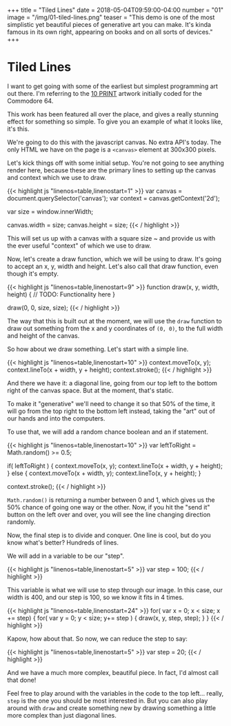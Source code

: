 +++
title = "Tiled Lines"
date = 2018-05-04T09:59:00-04:00
number = "01"
image = "/img/01-tiled-lines.png"
teaser = "This demo is one of the most simplistic yet beautiful pieces of generative art you can make. It's kinda famous in its own right, appearing on books and on all sorts of devices."
+++

# Tiled Lines


I want to get going with some of the earliest but simplest programming art out there. I'm referring to the [10 PRINT](https://www.youtube.com/watch?v=m9joBLOZVEo) artwork initially coded for the Commodore 64.

This work has been featured all over the place, and gives a really stunning effect for something so simple. To give you an example of what it looks like, it's this.

<!-- ![The demo]({{site.url}}/assets/images/01-tiled-lines.png) -->

We're going to do this with the javascript canvas. No extra API's today. The only HTML we have on the page is a `<canvas>` element at 300x300 pixels.

Let's kick things off with some initial setup. You're not going to see anything render here, because these are the primary lines to setting up the canvas and context which we use to draw.

<div class="tmd-trigger" data-from="0">
{{< highlight js "linenos=table,linenostart=1" >}}
var canvas = document.querySelector('canvas');
var context = canvas.getContext('2d');

var size = window.innerWidth;

canvas.width = size;
canvas.height = size;
{{< / highlight >}}
</div>

This will set us up with a canvas with a square size ~ and provide us with the ever useful "context" of which we use to draw.

Now, let's create a draw function, which we will be using to draw. It's going to accept an x, y, width and height. Let's also call that draw function, even though it's empty.

<div class="tmd-trigger" data-from="9">
{{< highlight js "linenos=table,linenostart=9" >}}
function draw(x, y, width, height) {
  // TODO: Functionality here
}

draw(0, 0, size, size);
{{< / highlight >}}
</div>

The way that this is built out at the moment, we will use the `draw` function to draw out something from the x and y coordinates of `(0, 0)`, to the full width and height of the canvas.

So how about we draw something. Let's start with a simple line.

<div class="tmd-trigger" data-from="10" data-to="11" data-indent="1">  
{{< highlight js "linenos=table,linenostart=10" >}}
context.moveTo(x, y);
context.lineTo(x + width, y + height);   
context.stroke();
{{< / highlight >}}
</div>

And there we have it: a diagonal line, going from our top left to the bottom right of the canvas space. But at the moment, that's static. 

To make it "generative" we'll need to change it so that 50% of the time, it will go from the top right to the bottom left instead, taking the "art" out of our hands and into the computers.

To use that, we will add a random chance boolean and an if statement.

<div class="tmd-trigger" data-from="10" data-to="13" data-indent="1">  
{{< highlight js "linenos=table,linenostart=10" >}}
var leftToRight = Math.random() >= 0.5;

if( leftToRight ) {
  context.moveTo(x, y);
  context.lineTo(x + width, y + height);    
} else {
  context.moveTo(x + width, y);
  context.lineTo(x, y + height);
}

context.stroke();
{{< / highlight >}}
</div>

`Math.random()` is returning a number between 0 and 1, which gives us the 50% chance of going one way or the other. Now, if you hit the "send it" button on the left over and over, you will see the line changing direction randomly.

Now, the final step is to divide and conquer. One line is cool, but do you know what's better? Hundreds of lines.

We will add in a variable to be our "step".

<div class="tmd-trigger" data-from="5" data-to="5">  
{{< highlight js "linenos=table,linenostart=5" >}}
var step = 100;
{{< / highlight >}}
</div>

This variable is what we will use to step through our image. In this case, our width is 400, and our step is 100, so we know it fits in 4 times.

<div class="tmd-trigger" data-from="24" data-to="25">  
{{< highlight js "linenos=table,linenostart=24" >}}
for( var x = 0; x < size; x += step) {
  for( var y = 0; y < size; y+= step ) {
    draw(x, y, step, step);    
  }
}
{{< / highlight >}}
</div>

Kapow, how about that. So now, we can reduce the step to say:

<div class="tmd-trigger" data-from="5" data-to="6">  
{{< highlight js "linenos=table,linenostart=5" >}}
var step = 20;
{{< / highlight >}}
</div>

And we have a much more complex, beautiful piece. In fact, I'd almost call that done!

Feel free to play around with the variables in the code to the top left... really, `step` is the one you should be most interested in. But you can also play around with `draw` and create something new by drawing something a little more complex than just diagonal lines.
